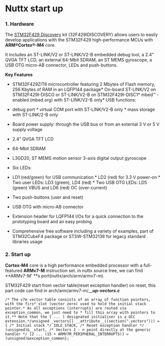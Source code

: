 # Nuttx start up

### 1. Hardware

The [STM32F429 Discovery](http://www.st.com/content/st_com/en/products/evaluation-tools/product-evaluation-tools/mcu-eval-tools/stm32-mcu-eval-tools/stm32-mcu-discovery-kits/32f429idiscovery.html) kit \(32F429IDISCOVERY\) allows users to easily develop applications with the STM32F429 high-performance MCUs with **ARM®Cortex®-M4** core.

It includes an ST-LINK/V2 or ST-LINK/V2-B embedded debug tool, a 2.4" QVGA TFT LCD, an external 64-Mbit SDRAM, an ST MEMS gyroscope, a USB OTG micro-AB connector, LEDs and push-buttons.

**Key Features**

* STM32F429ZIT6 microcontroller featuring 2 Mbytes of Flash memory, 256 Kbytes of RAM in an LQFP144 package* On-board ST-LINK/V2 on STM32F429I-DISCO or ST-LINK/V2-B on STM32F429I-DISC1* mbed™ -enabled \(mbed.org\) with ST-LINK/V2-B only* USB functions:

 * debug port * virtual COM port with ST-LINK/V2-B only * mass storage with ST-LINK/2-B only

* Board power supply: through the USB bus or from an external 3 V or 5 V supply voltage

* 2.4" QVGA TFT LCD

* 64-Mbit SDRAM

* L3GD20, ST MEMS motion sensor 3-axis digital output gyroscope

* Six LEDs:

 * LD1 (red/green) for USB communication * LD2 (red) for 3.3 V power-on * Two user LEDs: LD3 (green), LD4 (red) * Two USB OTG LEDs: LD5 (green) VBUS and LD6 (red) OC (over-current)

* Two push-buttons \(user and reset\)

* USB OTG with micro-AB connector

* Extension header for LQFP144 I\/Os for a quick connection to the prototyping board and an easy probing

* Comprehensive free software including a variety of examples, part of STM32CubeF4 package or STSW-STM32138 for legacy standard libraries usage

### 2. Start up

**Cortex-M4** core is a high performance embedded processor with a full-featured **ARMv7-M** instruction set. in nuttx source tree, we can find **ARMv7-M' **s port(nuttx/arch/arm/armv7-m).

STM32F429 start from vector table\(reset exception handler\) on reset, this part code can find in arch/arm/armv7-m/\_\_**_up-vectors.c_**

```/* The v7m vector table consists of an array of function pointers, with the firs* slot (vector zero) used to hold the initial stack pointer.* As all exceptions (interrupts) are routed via exception_common, we just need to * fill this array with pointers to it.** Note that the [ ... ] designated initialiser is a GCC extension.*/unsigned _vectors[] __attribute__((section(".vectors"))) ={ /* Initial stack */ IDLE_STACK, /* Reset exception handler */  (unsigned)&__start, /* Vectors 2 - n point directly at the generic handler */ [2 ... (15 + ARMV7M_PERIPHERAL_INTERRUPTS)] = (unsigned)&exception_common};```
